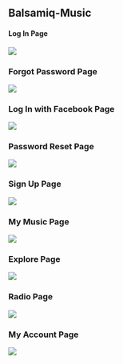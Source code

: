 ## Balsamiq-Music



#### Log In Page
![](https://github.com/sedakarduz/Balsamiq-Music/blob/master/Image/Log%20In%20Page.PNG)


### Forgot Password Page
![](https://github.com/sedakarduz/Balsamiq-Music/blob/master/Image/Forgot%20Password.PNG)


### Log In with Facebook Page
![](https://github.com/sedakarduz/Balsamiq-Music/blob/master/Image/Log%20In%20with%20Facebook.PNG)


### Password Reset Page
![](https://github.com/sedakarduz/Balsamiq-Music/blob/master/Image/Password%20Reset.PNG)


### Sign Up Page
![](https://github.com/sedakarduz/Balsamiq-Music/blob/master/Image/sign%20up.PNG)


### My Music Page
![](https://github.com/sedakarduz/Balsamiq-Music/blob/master/Image/My%20Music.PNG)


### Explore Page
![](https://github.com/sedakarduz/Balsamiq-Music/blob/master/Image/Explore%20Page.PNG)


### Radio Page
![](https://github.com/sedakarduz/Balsamiq-Music/blob/master/Image/Radio%20Page.PNG)


### My Account Page
![](https://github.com/sedakarduz/Balsamiq-Music/blob/master/Image/My%20Account%20Page.PNG)
